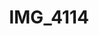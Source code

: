 ---
pid: '113'
layout: photos
title: IMG_4114
filename: IMG_4167.jpg
caption: 
previous_pid: '112'
next_pid: '114'
permalink: "/photos/113.html"
---